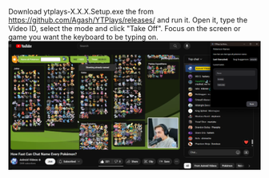 Download ytplays-X.X.X.Setup.exe the from https://github.com/Agash/YTPlays/releases/ and run it. Open it, type the Video ID, select the mode and click "Take Off". Focus on the screen or game you want the keyboard to be typing on.
![Example image](ytplays.png)
